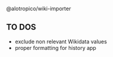 @alotropico/wiki-importer

## TO DOS

- exclude non relevant Wikidata values
- proper formatting for history app
